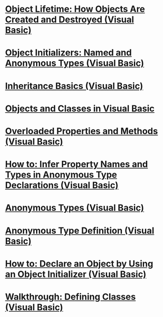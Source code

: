 # [Object Lifetime: How Objects Are Created and Destroyed (Visual Basic)](object-lifetime-how-objects-are-created-and-destroyed.md)
# [Object Initializers: Named and Anonymous Types (Visual Basic)](object-initializers-named-and-anonymous-types.md)
# [Inheritance Basics (Visual Basic)](inheritance-basics.md)
# [Objects and Classes in Visual Basic](index.md)
# [Overloaded Properties and Methods (Visual Basic)](overloaded-properties-and-methods.md)
# [How to: Infer Property Names and Types in Anonymous Type Declarations (Visual Basic)](how-to-infer-property-names-and-types-in-anonymous-type-declarations.md)
# [Anonymous Types (Visual Basic)](anonymous-types.md)
# [Anonymous Type Definition (Visual Basic)](anonymous-type-definition.md)
# [How to: Declare an Object by Using an Object Initializer (Visual Basic)](how-to-declare-an-object-by-using-an-object-initializer.md)
# [Walkthrough: Defining Classes (Visual Basic)](walkthrough-defining-classes.md)
